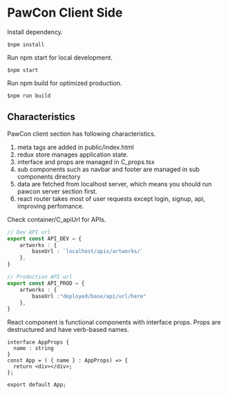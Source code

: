 # PawCon Client Side
Install dependency. 

```shell
$npm install
```

Run npm start for local development.

```shell
$npm start
```

Run npm build for optimized production. 

```shell
$npm run build
```

## Characteristics
PawCon client section has following characteristics. 

1. meta tags are added in public/index.html
1. redux store manages application state.
1. interface and props are managed in C_props.tsx
1. sub components such as navbar and footer are managed in sub components directory
1. data are fetched from localhost server, which means you should run pawcon server section first. 
1. react router takes most of user requests except login, signup, api, improving perfomance.

Check container/C_apiUrl for APIs. 

```ts
// Dev API url
export const API_DEV = { 
    artworks : {
        baseUrl : `localhost/apis/artworks/` 
    },
}

// Production API url
export const API_PROD = { 
    artworks : { 
        baseUrl :"deployed/base/api/url/here" 
    },
}
```

React component is functional components with interface props. Props are destructured and have verb-based names. 

```tsx
interface AppProps { 
  name : string
}
const App = ( { name } : AppProps) => {
  return <div></div>;
};

export default App;
```


